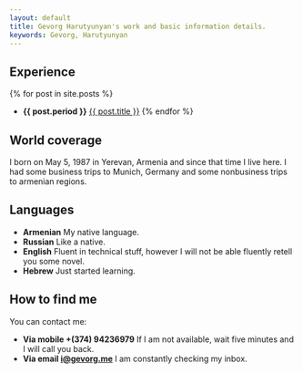 ```yaml
---
layout: default
title: Gevorg Harutyunyan's work and basic information details.
keywords: Gevorg, Harutyunyan
---
```


## Experience

{% for post in site.posts %}
 - **{{ post.period }}** <a href="{{ post.url }}">{{ post.title }}</a>
{% endfor %}

## World coverage

I born on May 5, 1987 in Yerevan, Armenia and since that time I live here. I had some business trips to Munich, Germany and some nonbusiness trips to armenian regions.

## Languages

 - **Armenian** My native language.
 - **Russian** Like a native.
 - **English** Fluent in technical stuff, however I will not be able fluently retell you some novel.
 - **Hebrew** Just started learning.

## How to find me

You can contact me:

 - **Via mobile +(374) 94236979** If I am not available, wait five minutes and I will call you back.
 - **Via email [i@gevorg.me]** I am constantly checking my inbox.
 
[i@gevorg.me]: mailto:i@gevorg.me